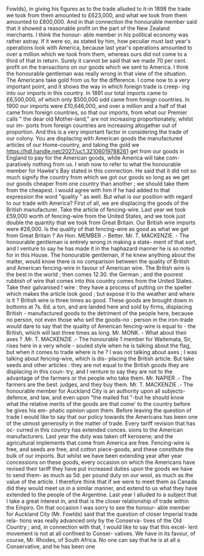 Fowlds), in giving his figures as to the trade alluded to it-in 1898 the trade we took from them amounted to £623,000, and what we took from them amounted to £800,000. And in that connection the honourable member said that it showed a reasonable profit on the part of the New Zealand merchants. I think the honour- able member in his political economy was rather astray. If it were so, as stated by him, how peculiar must last year's operations look with America, because last year's operations amounted to over a million which we took from them, whereas ours did not come to a third of that in return. Surely it cannot be said that we made 70 per cent. profit on the transactions on our goods which we sent to America. I think the honourable gentleman was really wrong in that view of the situation. The Americans take gold from us for the difference. I come now to a very important point, and it shows the way in which foreign trade is creep- ing into our imports in this country. In 1891 our total imports came to £6,500,000, of which only $500,000 odd came from foreign countries. In 1900 our imports were £10,646,000, and over a million and a half of that came from foreign countries, so that our imports, from what our Premier calls " the dear old Mother-land," are not increasing proportionately, whilst our im- ports from foreign countries are increasing altogether out of proportion. And this is a very important factor in considering the trade of our colony. You are displacing with American goods the manufactured articles of our Home-country, and taking the gold we https://hdl.handle.net/2027/uc1.32106019788261 get from our goods in England to pay for the American goods, while America will take com- paratively nothing from us. I wish now to refer to what the honourable member for Hawke's Bay stated in this connection. He said that it did not so much signify the country from which we got our goods so long as we get our goods cheaper from one country than another ; we should take them from the cheapest. I would agree with him if he had added to that expression the word "quality " as well. But what is our position with regard to our trade with America? First of all, we are displacing the goods of the British manufacturer. Take the article of fencing-wire. Last year we took £59,000 worth of fencing-wire from the United States, and we took just double the quantity that we took from Great Britain. Our British wire imports were #28,000. Is the quality of that fencing-wire as good as what we get from Great Britain ? An Hon. MEMBER .- Better. Mr. T. MACKENZIE. - The honourable gentleman is entirely wrong in making a state- ment of that sort, and I venture to say he has made it in the haphazard manner he is so noted for in this House. The honourable gentleman, if he knew anything about the matter, would know there is no comparison between the quality of British and American fencing-wire in favour of American wire. The British wire is the best in the world ; then comes 12.30. the German ; and the poorest rubbish of wire that comes into this country comes from the United States. Take their galvanised ! wire : they have a process of putting on the spelter which makes the article look good ; but expose it to the weather and where is it ? British wire is three times as good. These goods are brought down in bottoms at 7s. 6d. a ton, and are landed here and sold by firms, displacing British - manufactured goods to the detriment of the people here, because no person, not even those who sell the goods-no : person in the iron-trade would dare to say that the quality of American fencing-wire is equal to \- the British, which will last three times as long. Mr. MONK. - What about their axes ? .Mr. T. MACKENZIE .- The honourable 1 member for Waitemata, Sir, rises here in a very whole - souled style when he is talking about the flag, but when it comes to trade where is he ? I was not talking about axes ; I was talking about fencing-wire, which is dis- placing the British article. But take seeds and other articles : they are not equal to the British goods they are displacing in this coun- try, and I venture to say they are not to the advantage of the farmers or the people who take them. Mr. NAPIER .- The farmers are the best. judges, and they buy them. Mr. T. MACKENZIE .- The honourable member for Auckland City is an authority upon all subjects-defence, and law, and even upon "the mailed fist "-but he should know what the relative merits of the goods are that come' to the country before he gives his em- phatic opinion upon them. Before leaving the question of trade I would like to say that our policy towards the Americans has been one of the utmost generosity in the matter of trade. Every tariff revision that has oc- curred in this country has extended conces. sions to the American manufacturers. Last year the duty was taken off kerosene; and the agricultural implements that come from America are free. Fencing-wire is free, and seeds are free, and cotton piece-goods, and these constitute the bulk of our imports. But whilst we have been extending year after year concessions on these goods, every occasion on which the Americans have revised their tariff they have put increased duties upon the goods we have to send them- as much as 5d. per pound duty on our wool, as much as the value of the article. I therefore think that if we were to meet them as Canada did they would meet us in a similar manner, and extend to us what they have extended to the people of the Argentine. Last year I alluded to a subject that I take a great interest in, and that is the closer relationship of trade within the Empiro. On that occasion I was sorry to see the honour- able member for Auckland City (Mr. Fowlds) said that the question of closer Imperial trade rela- tions was really advanced only by the Conserva- tives of the Old Country ; and, in connection with that, I would like to say that this excel- lent movement is not at all confined to Conser- vatives. We have in its favour, of course, Mr. Rhodes, of South Africa. No one can say that he is at all a Conservative, and he has been one 